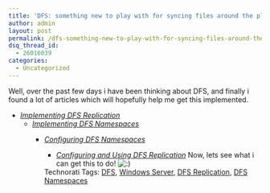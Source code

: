 ```yaml
---
title: 'DFS: something new to play with for syncing files around the place&#8230;'
author: admin
layout: post
permalink: /dfs-something-new-to-play-with-for-syncing-files-around-the-place/
dsq_thread_id:
  - 26016039
categories:
  - Uncategorized
---
```

Well, over the past few days i have been thinking about DFS, and finally i found a lot of articles which will hopefully help me get this implemented.

  * [*Implementing DFS Replication*][1] 
      * [*Implementing DFS Namespaces*][2] 
          * [*Configuring DFS Namespaces*][3] 
              * [*Configuring and Using DFS Replication*][4]
            Now, lets see what i can get this to do! <img src="http://blog.lotas-smartman.net/wp-includes/images/smilies/icon_smile.gif" alt=":)" class="wp-smiley" />
            
            <div class="wlWriterSmartContent" id="scid:0767317B-992E-4b12-91E0-4F059A8CECA8:b893415d-4add-4108-994b-edc103c9cb7c" style="padding-right:0px;display:inline;padding-left:0px;padding-bottom:0px;margin:0px;padding-top:0px;">
              Technorati Tags: <a href="http://technorati.com/tags/DFS" rel="tag">DFS</a>, <a href="http://technorati.com/tags/Windows%20Server" rel="tag">Windows Server</a>, <a href="http://technorati.com/tags/DFS%20Replication" rel="tag">DFS Replication</a>, <a href="http://technorati.com/tags/DFS%20Namespaces" rel="tag">DFS Namespaces</a>
            </div>

 [1]: http://www.windowsnetworking.com/articles_tutorials/Implementing-DFS-Replication.html
 [2]: http://www.windowsnetworking.com/articles_tutorials/Implementing-DFS-Namespaces.html
 [3]: http://www.windowsnetworking.com/articles_tutorials/Configuring-DFS-Namespaces.html
 [4]: http://www.windowsnetworking.com/articles_tutorials/Configuring-Using-DFS-Replication.html
